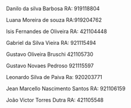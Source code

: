 Danilo da silva Barbosa 
RA: 919118804

Luana Moreira de souza 
RA:919204762

Isis Fernandes de Oliveira
RA: 421104448

Gabriel da Silva Vieira
RA: 921115494

Gustavo Oliveira Bruschi
421105730

Gustavo Novaes Pedroso
921115597

Leonardo Silva de Paiva
Ra: 920203771

Jean Marcello Nascimento Santos
 RA: 921106159

João Victor Torres Dutra
RA: 421105548

